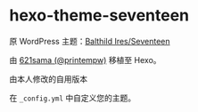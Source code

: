 # hexo-theme-seventeen

原 WordPress 主题：[Balthild Ires/Seventeen](http://git.oschina.net/balthild/Seventeen)

由 [621sama (@printempw)](https://blessing.studio/) 移植至 Hexo。

由本人修改的自用版本

在 `_config.yml` 中自定义您的主题。
